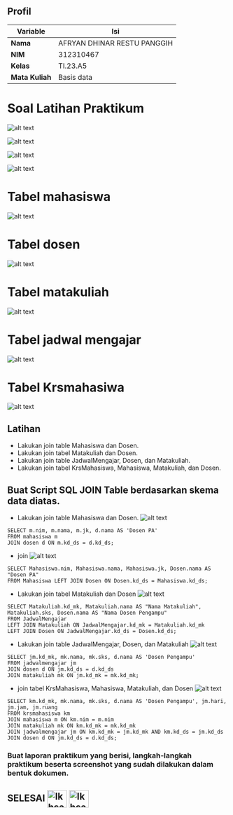 ## Profil
| Variable | Isi |
| -------- | --- |
| **Nama** | AFRYAN DHINAR RESTU PANGGIH |
| **NIM** | 312310467 |
| **Kelas** | TI.23.A5 |
| **Mata Kuliah** | Basis data |

# Soal Latihan Praktikum 

![alt text](Foto/T1.png)

![alt text](Foto/T2.png)

![alt text](Foto/T3.png)

![alt text](Foto/T4.png)

# Tabel mahasiswa
![alt text](Foto/H1.png)

# Tabel dosen
![alt text](Foto/H2.png)

# Tabel matakuliah
![alt text](Foto/H3.png)

# Tabel jadwal mengajar
![alt text](Foto/H4.png)

# Tabel Krsmahasiwa
![alt text](Foto/H5.png)

## Latihan

- Lakukan join table Mahasiswa dan Dosen.
- Lakukan join tabel Matakuliah dan Dosen.
- Lakukan join table JadwalMengajar, Dosen, dan Matakuliah.
- Lakukan join tabel KrsMahasiswa, Mahasiswa, Matakuliah, dan Dosen.

## Buat Script SQL JOIN Table berdasarkan skema data diatas.

- Lakukan join table Mahasiswa dan Dosen.
![alt text](Foto/J1.png)
```
SELECT m.nim, m.nama, m.jk, d.nama AS 'Dosen PA'
FROM mahasiswa m
JOIN dosen d ON m.kd_ds = d.kd_ds;
```
- join
![alt text](Foto/J2.png)
```
SELECT Mahasiswa.nim, Mahasiswa.nama, Mahasiswa.jk, Dosen.nama AS "Dosen PA"
FROM Mahasiswa LEFT JOIN Dosen ON Dosen.kd_ds = Mahasiswa.kd_ds;
```

- Lakukan join tabel Matakuliah dan Dosen
![alt text](Foto/J3.png)
```
SELECT Matakuliah.kd_mk, Matakuliah.nama AS "Nama Matakuliah", Matakuliah.sks, Dosen.nama AS "Nama Dosen Pengampu"
FROM JadwalMengajar
LEFT JOIN Matakuliah ON JadwalMengajar.kd_mk = Matakuliah.kd_mk
LEFT JOIN Dosen ON JadwalMengajar.kd_ds = Dosen.kd_ds;

```
- Lakukan join table JadwalMengajar, Dosen, dan Matakuliah
![alt text](Foto/J4.png)
```
SELECT jm.kd_mk, mk.nama, mk.sks, d.nama AS 'Dosen Pengampu'
FROM jadwalmengajar jm
JOIN dosen d ON jm.kd_ds = d.kd_ds
JOIN matakuliah mk ON jm.kd_mk = mk.kd_mk;
```
-  join tabel KrsMahasiswa, Mahasiswa, Matakuliah, dan Dosen
![alt text](Foto/J5.png)
```
SELECT km.kd_mk, mk.nama, mk.sks, d.nama AS 'Dosen Pengampu', jm.hari, jm.jam, jm.ruang
FROM krsmahasiswa km
JOIN mahasiswa m ON km.nim = m.nim
JOIN matakuliah mk ON km.kd_mk = mk.kd_mk
JOIN jadwalmengajar jm ON km.kd_mk = jm.kd_mk AND km.kd_ds = jm.kd_ds
JOIN dosen d ON jm.kd_ds = d.kd_ds;
```

### Buat laporan praktikum yang berisi, langkah-langkah praktikum beserta screenshot yang sudah dilakukan dalam bentuk dokumen.

## SELESAI <img align="center" alt="Ikhsan-Python" height="40" width="45" src="https://em-content.zobj.net/source/microsoft-teams/337/student_1f9d1-200d-1f393.png"> <img align="center" alt="Ikhsan-Python" height="40" width="45" src="https://em-content.zobj.net/thumbs/160/twitter/348/flag-indonesia_1f1ee-1f1e9.png">

